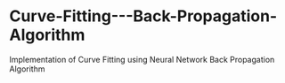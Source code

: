 # Curve-Fitting---Back-Propagation-Algorithm
Implementation of Curve Fitting using Neural Network Back Propagation Algorithm
